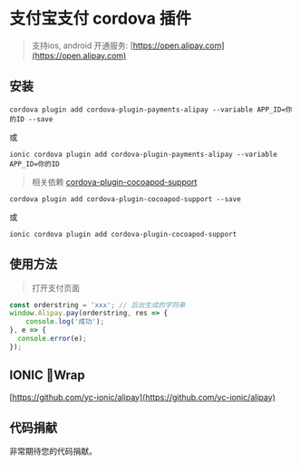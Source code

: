 # 支付宝支付 cordova 插件

> 支持ios, android
开通服务: [https://open.alipay.com](https://open.alipay.com)

## 安装

```
cordova plugin add cordova-plugin-payments-alipay --variable APP_ID=你的ID --save
```
或
```
ionic cordova plugin add cordova-plugin-payments-alipay --variable APP_ID=你的ID
```

> 相关依赖
[cordova-plugin-cocoapod-support](https://www.npmjs.com/package/cordova-plugin-cocoapod-support)
```
cordova plugin add cordova-plugin-cocoapod-support --save
```
或
```
ionic cordova plugin add cordova-plugin-cocoapod-support
```

## 使用方法
>打开支付页面
```js
const orderstring = 'xxx'; // 后台生成的字符串
window.Alipay.pay(orderstring, res => {
    console.log('成功');
}, e => {
  console.error(e);
});

```

## IONIC Wrap
[https://github.com/yc-ionic/alipay](https://github.com/yc-ionic/alipay)

## 代码捐献

非常期待您的代码捐献。